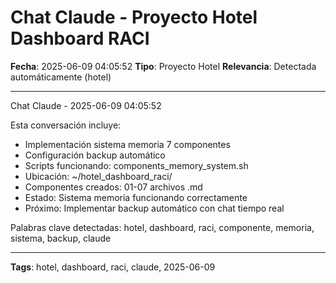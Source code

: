 # Chat Claude - Proyecto Hotel Dashboard RACI
**Fecha**: 2025-06-09 04:05:52
**Tipo**: Proyecto Hotel
**Relevancia**: Detectada automáticamente (hotel)

---

Chat Claude - 2025-06-09 04:05:52

Esta conversación incluye:
- Implementación sistema memoria 7 componentes
- Configuración backup automático
- Scripts funcionando: components_memory_system.sh
- Ubicación: ~/hotel_dashboard_raci/
- Componentes creados: 01-07 archivos .md
- Estado: Sistema memoria funcionando correctamente
- Próximo: Implementar backup automático con chat tiempo real

Palabras clave detectadas: hotel, dashboard, raci, componente, memoria, sistema, backup, claude

---

**Tags**: hotel, dashboard, raci, claude, 2025-06-09
